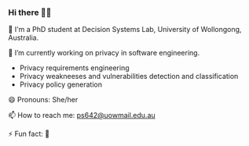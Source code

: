 ### Hi there 👋🙏

🦘 I'm a PhD student at Decision Systems Lab, University of Wollongong, Australia.

🔭 I’m currently working on privacy in software engineering.

- Privacy requirements engineering
- Privacy weakneeses and vulnerabilities detection and classification
- Privacy policy generation

😄 Pronouns: She/her

📫 How to reach me: ps642@uowmail.edu.au

⚡ Fun fact: 🐥

<!--
**kookaip/kookaip** is a ✨ _special_ ✨ repository because its `README.md` (this file) appears on your GitHub profile.

Here are some ideas to get you started:

- 🔭 I’m currently working on ...
- 🌱 I’m currently learning ...
- 👯 I’m looking to collaborate on ...
- 🤔 I’m looking for help with ...
- 💬 Ask me about ...
- 📫 How to reach me: ...
- 😄 Pronouns: ...
- ⚡ Fun fact: ...
-->
